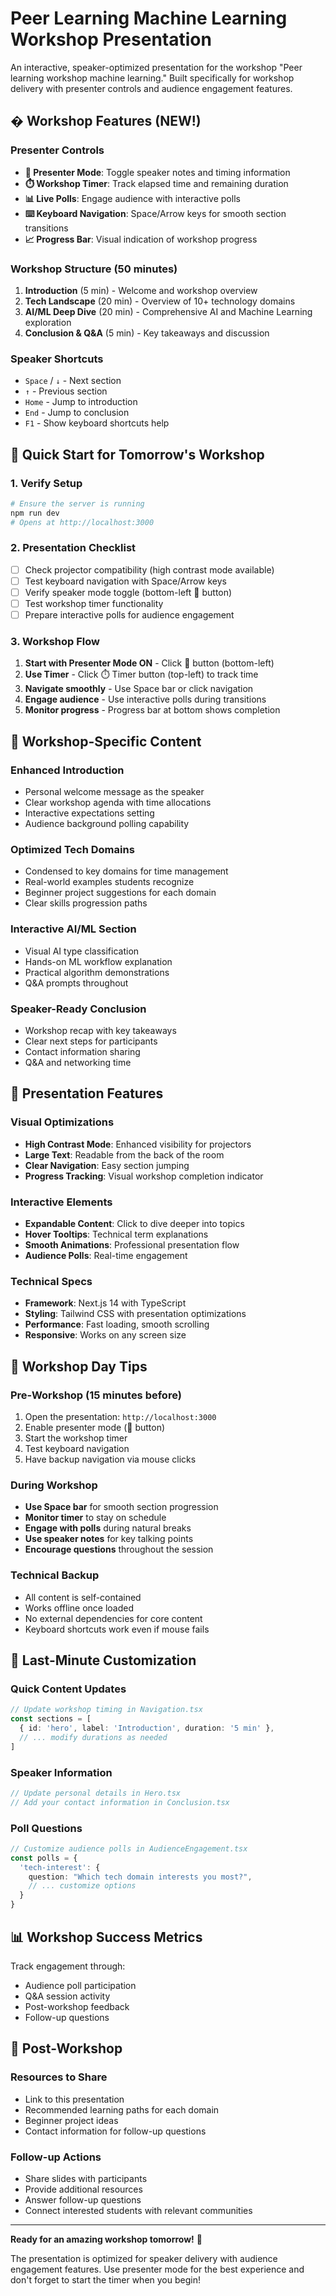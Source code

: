 # Peer Learning Machine Learning Workshop Presentation

An interactive, speaker-optimized presentation for the workshop "Peer learning workshop machine learning." Built specifically for workshop delivery with presenter controls and audience engagement features.

## � Workshop Features (NEW!)

### Presenter Controls
- **🎤 Presenter Mode**: Toggle speaker notes and timing information
- **⏱️ Workshop Timer**: Track elapsed time and remaining duration
- **📊 Live Polls**: Engage audience with interactive polls
- **⌨️ Keyboard Navigation**: Space/Arrow keys for smooth section transitions
- **📈 Progress Bar**: Visual indication of workshop progress

### Workshop Structure (50 minutes)
1. **Introduction** (5 min) - Welcome and workshop overview
2. **Tech Landscape** (20 min) - Overview of 10+ technology domains
3. **AI/ML Deep Dive** (20 min) - Comprehensive AI and Machine Learning exploration
4. **Conclusion & Q&A** (5 min) - Key takeaways and discussion

### Speaker Shortcuts
- `Space` / `↓` - Next section
- `↑` - Previous section  
- `Home` - Jump to introduction
- `End` - Jump to conclusion
- `F1` - Show keyboard shortcuts help

## 🚀 Quick Start for Tomorrow's Workshop

### 1. Verify Setup
```bash
# Ensure the server is running
npm run dev
# Opens at http://localhost:3000
```

### 2. Presentation Checklist
- [ ] Check projector compatibility (high contrast mode available)
- [ ] Test keyboard navigation with Space/Arrow keys
- [ ] Verify speaker mode toggle (bottom-left 🎤 button)
- [ ] Test workshop timer functionality
- [ ] Prepare interactive polls for audience engagement

### 3. Workshop Flow
1. **Start with Presenter Mode ON** - Click 🎤 button (bottom-left)
2. **Use Timer** - Click ⏱️ Timer button (top-left) to track time
3. **Navigate smoothly** - Use Space bar or click navigation
4. **Engage audience** - Use interactive polls during transitions
5. **Monitor progress** - Progress bar at bottom shows completion

## 🎯 Workshop-Specific Content

### Enhanced Introduction
- Personal welcome message as the speaker
- Clear workshop agenda with time allocations
- Interactive expectations setting
- Audience background polling capability

### Optimized Tech Domains
- Condensed to key domains for time management
- Real-world examples students recognize
- Beginner project suggestions for each domain
- Clear skills progression paths

### Interactive AI/ML Section
- Visual AI type classification
- Hands-on ML workflow explanation
- Practical algorithm demonstrations
- Q&A prompts throughout

### Speaker-Ready Conclusion
- Workshop recap with key takeaways
- Clear next steps for participants
- Contact information sharing
- Q&A and networking time

## 📱 Presentation Features

### Visual Optimizations
- **High Contrast Mode**: Enhanced visibility for projectors
- **Large Text**: Readable from the back of the room
- **Clear Navigation**: Easy section jumping
- **Progress Tracking**: Visual workshop completion indicator

### Interactive Elements
- **Expandable Content**: Click to dive deeper into topics
- **Hover Tooltips**: Technical term explanations
- **Smooth Animations**: Professional presentation flow
- **Audience Polls**: Real-time engagement

### Technical Specs
- **Framework**: Next.js 14 with TypeScript
- **Styling**: Tailwind CSS with presentation optimizations
- **Performance**: Fast loading, smooth scrolling
- **Responsive**: Works on any screen size

## 🎪 Workshop Day Tips

### Pre-Workshop (15 minutes before)
1. Open the presentation: `http://localhost:3000`
2. Enable presenter mode (🎤 button)
3. Start the workshop timer
4. Test keyboard navigation
5. Have backup navigation via mouse clicks

### During Workshop
- **Use Space bar** for smooth section progression
- **Monitor timer** to stay on schedule
- **Engage with polls** during natural breaks
- **Use speaker notes** for key talking points
- **Encourage questions** throughout the session

### Technical Backup
- All content is self-contained
- Works offline once loaded
- No external dependencies for core content
- Keyboard shortcuts work even if mouse fails

## 🔧 Last-Minute Customization

### Quick Content Updates
```typescript
// Update workshop timing in Navigation.tsx
const sections = [
  { id: 'hero', label: 'Introduction', duration: '5 min' },
  // ... modify durations as needed
]
```

### Speaker Information
```typescript
// Update personal details in Hero.tsx
// Add your contact information in Conclusion.tsx
```

### Poll Questions
```typescript
// Customize audience polls in AudienceEngagement.tsx
const polls = {
  'tech-interest': {
    question: "Which tech domain interests you most?",
    // ... customize options
  }
}
```

## 📊 Workshop Success Metrics

Track engagement through:
- Audience poll participation
- Q&A session activity  
- Post-workshop feedback
- Follow-up questions

## 🤝 Post-Workshop

### Resources to Share
- Link to this presentation
- Recommended learning paths for each domain
- Beginner project ideas
- Contact information for follow-up questions

### Follow-up Actions
- Share slides with participants
- Provide additional resources
- Answer follow-up questions
- Connect interested students with relevant communities

---

**Ready for an amazing workshop tomorrow!** 🚀 

The presentation is optimized for speaker delivery with audience engagement features. Use presenter mode for the best experience and don't forget to start the timer when you begin!

